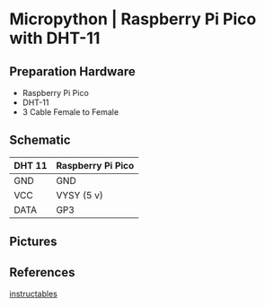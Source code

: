 # Micropython | Raspberry Pi Pico with DHT-11

## Preparation Hardware
- Raspberry Pi Pico
- DHT-11
- 3 Cable Female to Female

## Schematic 

| DHT 11 | Raspberry Pi Pico |
|--------|-------------------|
| GND    | GND               |
| VCC    | VYSY (5 v)        |
| DATA   | GP3               |

## Pictures

## References
[instructables](https://www.instructables.com/DHT11-With-Raspberry-Pi-Pico/)